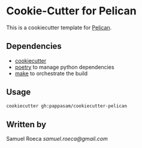 # Cookie-Cutter for Pelican

This is a cookiecutter template for [Pelican](https://blog.getpelican.com/).

## Dependencies

- [cookiecutter](https://cookiecutter.readthedocs.io/en/latest/)
- [poetry](https://python-poetry.org/) to manage python dependencies
- [make](https://www.gnu.org/software/make/) to orchestrate the build

## Usage

```bash
cookiecutter gh:pappasam/cookiecutter-pelican
```

## Written by

Samuel Roeca _samuel.roeca@gmail.com_
